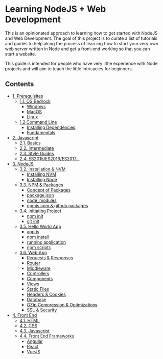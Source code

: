 # Learning NodeJS + Web Development
This is an opinionated approach to learning how to get started with NodeJS and Web Development. The goal of this project is to curate a list of tutorials and guides to help along the process of learning how to start your very own web server written in Node and get a front-end working so that you can start a website.

This guide is intended for people who have very little experience with Node projects and will aim to teach the little intricacies for beginners.

## Contents
- [1. Prerequisites](./Prerequisites#11-prerequisites)
  - [1.1. OS Bedrock](./Prerequisites#11-os-bedrock)
    - [Windows](./Prerequisites#windows)
    - [MacOS](./Prerequisites#macos)
    - [Linux ](./Prerequisites#linux)
  - [1.2 Command Line](./Prerequisites#12-command-line)
    - [Installing Dependencies](./Prerequisites#12-command-line)
    - [Fundamentals](./Prerequisites#fundamentals)
- [2. Javascript](./Javascript#javascript)
  - [2.1. Basics](./Javascript)
  - [2.2. Intermediate](./Javascript)
  - [2.3. Style Guides](./Javascript)
  - [2.4. ES2015/ES2016/ES2017...](./Javascript)
- [3. NodeJS](./NodeJS)
  - [3.2. Installation & NVM]()
    - [Installing NVM]()
    - [Installing Node]()
  - [3.3. NPM & Packages]()
    - [Concept of Packages]()
    - [package.json]()
    - [node_modules]()
    - [npmjs.com & github packages]()
  - [3.4. Initiating Project]()
    - [npm init]()
    - [git init]()
  - [3.5. Hello World App]()
    - [app.js]()
    - [npm install ]()
    - [running application]()
    - [npm scripts]()
  - [3.6. Web App]()
    - [Requests & Responses]()
    - [Router]()
    - [Middleware]()
    - [Controllers]()
    - [Components]()
    - [Views]()
    - [Static Files]()
    - [Headers & Cookies]()
    - [Database]()
    - [GZip Compression & Optimizations]()
    - [SSL & Security]()
- [4. Front End]()
  - [4.1. HTML]()
  - [4.2. CSS]()
  - [4.3. Javascript]()
  - [4.4. Front End Frameworks]()
    - [Angular]()
    - [React]()
    - [VueJS]()
    
  
